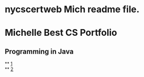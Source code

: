# nycscertweb Mich readme file.


# Michelle Best CS Portfolio
## Programming in Java

** [1](https://github.com/hunter-teacher-cert/work_csci70900-MichCS/tree/master/1)  
** [2](https://github.com/hunter-teacher-cert/work_csci70900-MichCS/tree/master/2)

